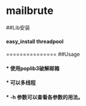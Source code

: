 # mailbrute
##Lib安装

####     easy_install threadpool

===============
##Usage

####      * 使用poplib3破解邮箱
####      * 可以多线程
####      * -h 参数可以查看各参数的用法。
